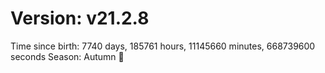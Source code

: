 # Version: v21.2.8
Time since birth: 7740 days, 185761 hours, 11145660 minutes, 668739600 seconds
Season: Autumn 🍁
